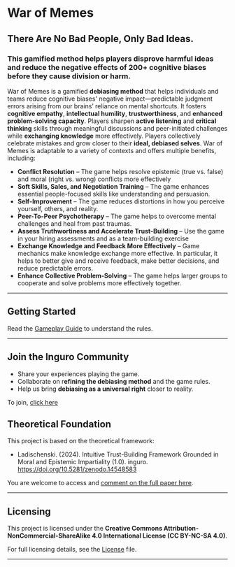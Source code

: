 # War of Memes

## There Are No Bad People, Only Bad Ideas.
### This gamified method helps players disprove harmful ideas and reduce the negative effects of 200+ cognitive biases before they cause division or harm.

War of Memes is a gamified **debiasing method** that helps individuals and teams reduce cognitive biases' negative impact—predictable judgment errors arising from our brains’ reliance on mental shortcuts. It fosters **cognitive empathy**, **intellectual humility**, **trustworthiness**, and **enhanced problem-solving capacity**. Players sharpen **active listening** and **critical thinking** skills through meaningful discussions and peer-initiated challenges while **exchanging knowledge** more effectively. Players collectively celebrate mistakes and grow closer to their **ideal, debiased selves**. War of Memes is adaptable to a variety of contexts and offers multiple benefits, including:

- **Conflict Resolution** – The game helps resolve epistemic (true vs. false) and moral (right vs. wrong) conflicts more effectively
- **Soft Skills, Sales, and Negotiation Training** – The game enhances essential people-focused skills like understanding and persuasion.
- **Self-Improvement** – The game reduces distortions in how you perceive yourself, others, and reality.
- **Peer-To-Peer Psychotherapy** – The game helps to overcome mental challenges and heal from past traumas.
- **Assess Truthwortiness and Accelerate Trust-Building** – Use the game in your hiring assessments and as a team-building exercise
- **Exchange Knowledge and Feedback More Effectively** – Game mechanics make knowledge exchange more effective. In particular, it helps to better give and receive feedback, make better decisions, and reduce predictable errors.
- **Enhance Collective Problem-Solving** – The game helps larger groups to cooperate and solve problems more effectively together.

---

## **Getting Started**

Read the [Gameplay Guide](https://github.com/Inguro-OU/debiased-self/blob/main/GAMEPLAY.md) to understand the rules.

___

## Join the Inguro Community

- Share your experiences playing the game.
- Collaborate on r**efining the debiasing method** and the game rules.
- Help us bring **debiasing as a universal right** closer to reality.

To join, [click here](https://join.slack.com/t/ingurocommunity/shared_invite/zt-2x4w0640h-3_PIEqz1LphRzan9R5gXWw)

## **Theoretical Foundation**

This project is based on the theoretical framework:

- Ladischenski. (2024). Intuitive Trust-Building Framework Grounded in Moral and Epistemic Impartiality (1.0). inguro. https://doi.org/10.5281/zenodo.14548583

You are welcome to access and [comment on the full paper here](https://docs.google.com/document/d/1kGMJGx4Vrzi9WACDVPcFq5oxaww3oydHV54CgS6Zhmc/edit?usp=sharing).

---

## Licensing

This project is licensed under the **Creative Commons Attribution-NonCommercial-ShareAlike 4.0 International License (CC BY-NC-SA 4.0)**.

For full licensing details, see the [License](https://github.com/Inguro-OU/debiased-self/blob/main/LICENSE.md) file.

---
